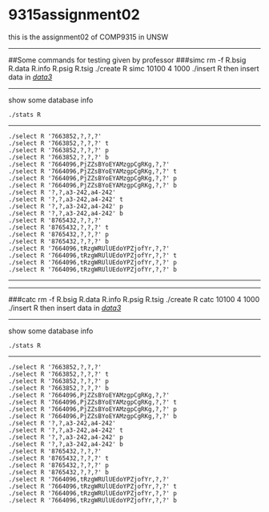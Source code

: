 # 9315assignment02
this is the assignment02 of COMP9315 in UNSW
***
##Some commands for testing given by professor
###simc
    rm -f R.bsig R.data R.info R.psig R.tsig
    ./create R simc 10100 4 1000
    ./insert R
then insert data in _[data3](data3)_ 
***
show some database info  

    ./stats R
***
    ./select R '7663852,?,?,?'
    ./select R '7663852,?,?,?' t
    ./select R '7663852,?,?,?' p
    ./select R '7663852,?,?,?' b
    ./select R '7664096,PjZZsBYoEYAMzgpCgRKg,?,?'
    ./select R '7664096,PjZZsBYoEYAMzgpCgRKg,?,?' t
    ./select R '7664096,PjZZsBYoEYAMzgpCgRKg,?,?' p
    ./select R '7664096,PjZZsBYoEYAMzgpCgRKg,?,?' b
    ./select R '?,?,a3-242,a4-242'
    ./select R '?,?,a3-242,a4-242' t
    ./select R '?,?,a3-242,a4-242' p
    ./select R '?,?,a3-242,a4-242' b
    ./select R '8765432,?,?,?'
    ./select R '8765432,?,?,?' t
    ./select R '8765432,?,?,?' p
    ./select R '8765432,?,?,?' b
    ./select R '7664096,tRzgWRUlUEdoYPZjofYr,?,?'
    ./select R '7664096,tRzgWRUlUEdoYPZjofYr,?,?' t
    ./select R '7664096,tRzgWRUlUEdoYPZjofYr,?,?' p
    ./select R '7664096,tRzgWRUlUEdoYPZjofYr,?,?' b
***
***
###catc
    rm -f R.bsig R.data R.info R.psig R.tsig
    ./create R catc 10100 4 1000
    ./insert R
then insert data in _[data3](data3)_
***
show some database info

    ./stats R
***
    ./select R '7663852,?,?,?'
    ./select R '7663852,?,?,?' t
    ./select R '7663852,?,?,?' p
    ./select R '7663852,?,?,?' b
    ./select R '7664096,PjZZsBYoEYAMzgpCgRKg,?,?'
    ./select R '7664096,PjZZsBYoEYAMzgpCgRKg,?,?' t
    ./select R '7664096,PjZZsBYoEYAMzgpCgRKg,?,?' p
    ./select R '7664096,PjZZsBYoEYAMzgpCgRKg,?,?' b
    ./select R '?,?,a3-242,a4-242'
    ./select R '?,?,a3-242,a4-242' t
    ./select R '?,?,a3-242,a4-242' p
    ./select R '?,?,a3-242,a4-242' b
    ./select R '8765432,?,?,?'
    ./select R '8765432,?,?,?' t
    ./select R '8765432,?,?,?' p
    ./select R '8765432,?,?,?' b
    ./select R '7664096,tRzgWRUlUEdoYPZjofYr,?,?'
    ./select R '7664096,tRzgWRUlUEdoYPZjofYr,?,?' t
    ./select R '7664096,tRzgWRUlUEdoYPZjofYr,?,?' p
    ./select R '7664096,tRzgWRUlUEdoYPZjofYr,?,?' b